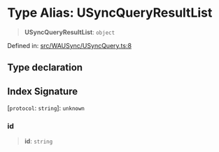 # Type Alias: USyncQueryResultList

> **USyncQueryResultList**: `object`

Defined in: [src/WAUSync/USyncQuery.ts:8](https://github.com/Riders004/Tv/blob/3d6aaf6f3efb499dc9d0ca82bb24083bb45a8478/src/WAUSync/USyncQuery.ts#L8)

## Type declaration

## Index Signature

\[`protocol`: `string`\]: `unknown`

### id

> **id**: `string`
